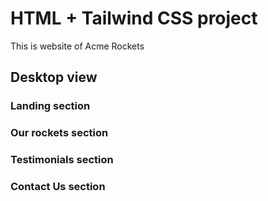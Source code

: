 # HTML + Tailwind CSS project

This is website of Acme Rockets

## Desktop view
### Landing section

### Our rockets section

### Testimonials section

### Contact Us section